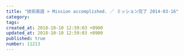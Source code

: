 ```yaml
---
title: "技術英語 > Mission accomplished. ／ ミッション完了 2014-03-16"
category: 
tags: 
created_at: 2018-10-10 12:59:03 +0900
updated_at: 2018-10-10 12:59:03 +0900
published: true
number: 11213
---
```



